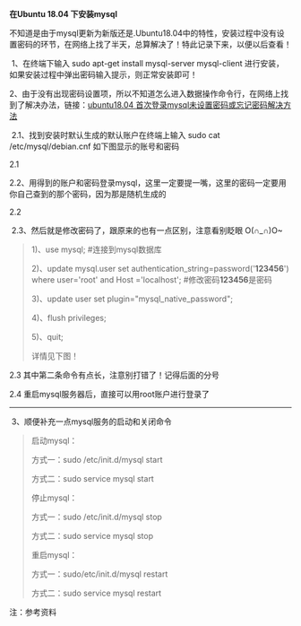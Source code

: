 **在Ubuntu 18.04 下安装mysql**

​        不知道是由于mysql更新为新版还是.Ubuntu18.04中的特性，安装过程中没有设置密码的环节，在网络上找了半天，总算解决了！特此记录下来，以便以后查看！

​    1、在终端下输入 sudo apt-get install mysql-server mysql-client 进行安装，如果安装过程中弹出密码输入提示，则正常安装即可！

​    2、由于没有出现密码设置项，所以不知道怎么进入数据操作命令行，在网络上找到了解决办法，链接：[ubuntu18.04 首次登录mysql未设置密码或忘记密码解决方法](https://blog.csdn.net/qq_38737992/article/details/81090373)

​            2.1、找到安装时默认生成的默认账户在终端上输入  sudo cat /etc/mysql/debian.cnf  如下图显示的账号和密码

2.1

​            2.2、用得到的账户和密码登录mysql，这里一定要提一嘴，这里的密码一定要用你自己查到的那个密码，因为那是随机生成的

2.2

​            2.3、然后就是修改密码了，跟原来的也有一点区别，注意看别眨眼 O(∩_∩)O~

> 1)、use mysql;                   #连接到mysql数据库
>
> 2)、update mysql.user set authentication_string=password('**123456**') where user='root' and Host ='localhost';    #修改密码**123456**是密码
>
> 3)、update user set  plugin="mysql_native_password";     
>
> 4)、flush privileges;
>
> 5)、quit; 
>
> 详情见下图！

2.3 其中第二条命令有点长，注意别打错了！记得后面的分号

2.4 重启mysql服务器后，直接可以用root账户进行登录了



------

​    3、顺便补充一点mysql服务的启动和关闭命令

> 启动mysql：
>
> 方式一：sudo /etc/init.d/mysql start
>
>  方式二：sudo service mysql start
>
>  停止mysql：
>
> 方式一：sudo /etc/init.d/mysql stop
>
>  方式二：sudo service mysql stop
>
>  重启mysql：
>
> 方式一：sudo/etc/init.d/mysql restart
>
> 方式二：sudo service mysql restart

注：参考资料

 

 

 

 

 